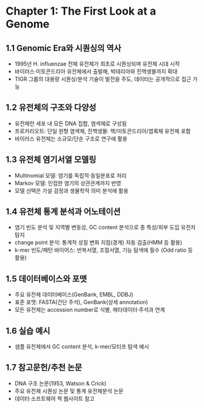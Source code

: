 # Chapter 1: The First Look at a Genome

## 1.1 Genomic Era와 시퀀싱의 역사
- 1995년 H. influenzae 전체 유전체가 최초로 시퀀싱되며 유전체 시대 시작
- 바이러스‧미토콘드리아 유전체에서 출발해, 박테리아와 진핵생물까지 확대
- TIGR 그룹의 대용량 시퀀싱/분석 기술이 발전을 주도, 데이터는 공개적으로 접근 가능

## 1.2 유전체의 구조와 다양성
- 유전체란 세포 내 모든 DNA 집합, 염색체로 구성됨
- 프로카리오트: 단일 원형 염색체, 진핵생물: 핵/미토콘드리아/엽록체 유전체 포함
- 바이러스 유전체는 소규모/단순 구조로 연구에 활용

## 1.3 유전체 염기서열 모델링
- Multinomial 모델: 염기를 독립적‧동일분포로 처리
- Markov 모델: 인접한 염기의 상관관계까지 반영
- 모델 선택은 가설 검정과 생물학적 의미 분석에 활용

## 1.4 유전체 통계 분석과 어노테이션
- 염기 빈도 분석 및 지역별 변동성, GC content 분석으로 종 특성/외부 도입 유전자 탐지
- change point 분석: 통계적 성질 변화 지점(경계) 자동 검출(HMM 등 활용)
- k-mer 빈도/패턴 바이어스: 반복서열, 조절서열, 기능 탐색에 필수 (Odd ratio 등 활용)

## 1.5 데이터베이스와 포맷
- 주요 유전체 데이터베이스(GenBank, EMBL, DDBJ)
- 표준 포맷: FASTA(간단 주석), GenBank(상세 annotation)
- 모든 유전체는 accession number로 식별, 메타데이터‧주석과 연계

## 1.6 실습 예시
- 샘플 유전체에서 GC content 분석, k-mer/모티프 탐색 예시

## 1.7 참고문헌/추천 논문
- DNA 구조 논문(1953, Watson & Crick)
- 주요 유전체 시퀀싱 논문 및 통계 유전체분석 논문
- 데이터‧소프트웨어 책 웹사이트 참고
